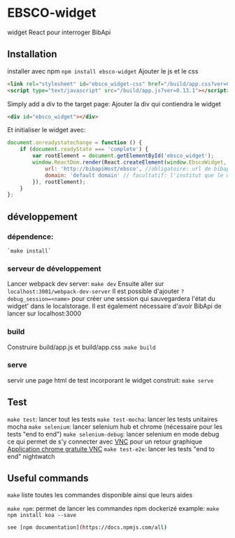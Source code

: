 # EBSCO-widget

widget React pour interroger BibApi

## Installation
installer avec npm `npm install ebsco-widget`
Ajouter le js et le css
```html
<link rel="stylesheet" id="ebsco_widget-css" href="/build/app.css?ver=0.13.1" type="text/css" media="all">
<script type="text/javascript" src="/build/app.js?ver=0.13.1"></script>
```

Simply add a div to the target page:
Ajouter la div qui contiendra le widget
```html
<div id="ebsco_widget"></div>
```
Et initialiser le widget avec:
```js
document.onreadystatechange = function () {
    if (document.readyState === 'complete') {
        var rootElement = document.getElementById('ebsco_widget');
        window.ReactDom.render(React.createElement(window.EbscoWidget, { // options
            url: 'http://bibapiHost/ebsco', //obligatoire: url de bibapi
            domain: 'default domain' // facultatif: l'institut que le widget utlisera par défaut si disponible
        }), rootElement);
    }
};
```

## développement

### dépendence:
    `make install`
### serveur de développement
Lancer webpack dev server: `make dev`
Ensuite aller sur `localhost:3001/webpack-dev-server`
Il est possible d'ajouter `?debug_session=<name>` pour créer une session qui sauvegardera l'état du widget' dans le localstorage.
Il est également  nécessaire d'avoir BibApi de lancer sur  localhost:3000

### build
Construire build/app.js et build/app.css :`make build`

### serve
servir une page html de test incorporant le widget construit: `make serve`

## Test
`make test`: lancer tout les tests
`make test-mocha`: lancer les tests unitaires mocha
`make selenium`: lancer selenium hub et chrome (nécessaire pour les tests "end to end")
`make selenium-debug`: lancer selenium en mode debug ce qui permet de s'y connecter avec [VNC](https://www.realvnc.com/products/vnc/) pour un retour graphique
[Application chrome gratuite VNC](https://chrome.google.com/webstore/detail/vnc%C2%AE-viewer-for-google-ch/iabmpiboiopbgfabjmgeedhcmjenhbla?hl=en)
`make test-e2e`: lancer les tests "end to end" nightwatch

## Useful commands

`make` liste toutes les commandes disponible ainsi que leurs aides

`make npm`: permet de lancer les commandes npm dockerizé
example: `make npm install koa --save`

```sh
see [npm documentation](https://docs.npmjs.com/all)
```
